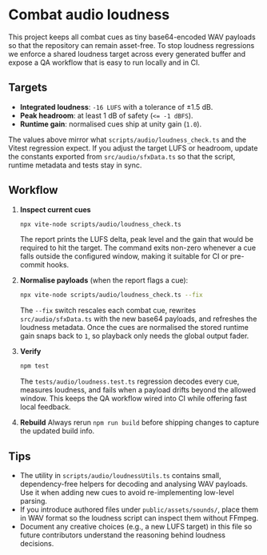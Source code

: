 # Combat audio loudness

This project keeps all combat cues as tiny base64-encoded WAV payloads so that the
repository can remain asset-free. To stop loudness regressions we enforce a shared
loudness target across every generated buffer and expose a QA workflow that is easy
to run locally and in CI.

## Targets

- **Integrated loudness**: `-16 LUFS` with a tolerance of ±1.5 dB.
- **Peak headroom**: at least 1 dB of safety (`<= -1 dBFS`).
- **Runtime gain**: normalised cues ship at unity gain (`1.0`).

The values above mirror what `scripts/audio/loudness_check.ts` and the Vitest regression
expect. If you adjust the target LUFS or headroom, update the constants exported from
`src/audio/sfxData.ts` so that the script, runtime metadata and tests stay in sync.

## Workflow

1. **Inspect current cues**
   ```bash
   npx vite-node scripts/audio/loudness_check.ts
   ```
   The report prints the LUFS delta, peak level and the gain that would be required to hit the
   target. The command exits non-zero whenever a cue falls outside the configured window,
   making it suitable for CI or pre-commit hooks.

2. **Normalise payloads** (when the report flags a cue):
   ```bash
   npx vite-node scripts/audio/loudness_check.ts --fix
   ```
   The `--fix` switch rescales each combat cue, rewrites `src/audio/sfxData.ts` with the
   new base64 payloads, and refreshes the loudness metadata. Once the cues are normalised
   the stored runtime gain snaps back to `1`, so playback only needs the global output fader.

3. **Verify**
   ```bash
   npm test
   ```
   The `tests/audio/loudness.test.ts` regression decodes every cue, measures loudness, and
   fails when a payload drifts beyond the allowed window. This keeps the QA workflow wired
   into CI while offering fast local feedback.

4. **Rebuild**
   Always rerun `npm run build` before shipping changes to capture the updated build info.

## Tips

- The utility in `scripts/audio/loudnessUtils.ts` contains small, dependency-free helpers
  for decoding and analysing WAV payloads. Use it when adding new cues to avoid re-implementing
  low-level parsing.
- If you introduce authored files under `public/assets/sounds/`, place them in WAV format so
  the loudness script can inspect them without FFmpeg.
- Document any creative choices (e.g., a new LUFS target) in this file so future contributors
  understand the reasoning behind loudness decisions.

